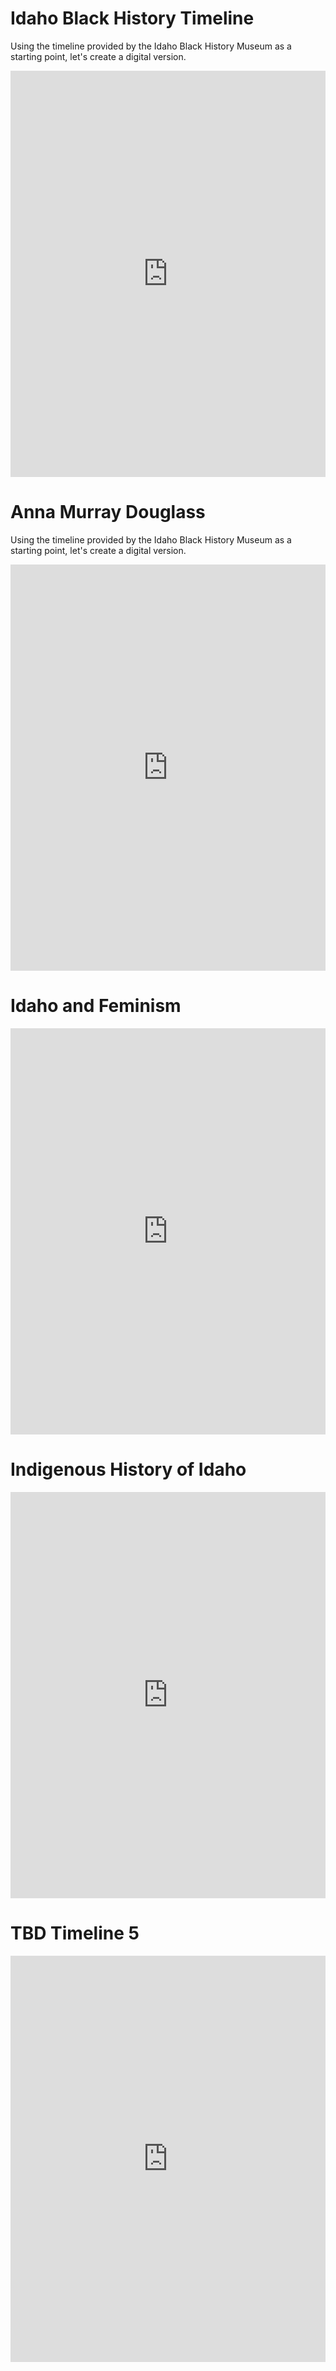 # Idaho Black History Timeline #

Using the timeline provided by the Idaho Black History Museum as a starting point, let's create a digital version.

<iframe src='https://cdn.knightlab.com/libs/timeline3/latest/embed/index.html?source=1DgTiu9gBV06rSPG-5Jj6HKhrMnC2Odtmtx-iT2PT-LI&font=Default&lang=en&initial_zoom=2&height=650' width='100%' height='650' webkitallowfullscreen mozallowfullscreen allowfullscreen frameborder='0'></iframe>


# Anna Murray Douglass  #

Using the timeline provided by the Idaho Black History Museum as a starting point, let's create a digital version.

<iframe src='https://cdn.knightlab.com/libs/timeline3/latest/embed/index.html?source=1FRDlNRmtUJFj0g72IzOM-9AiC5QJcIXEkQHzaikqyRc&font=Default&lang=en&initial_zoom=2&height=650' width='100%' height='650' webkitallowfullscreen mozallowfullscreen allowfullscreen frameborder='0'></iframe>

# Idaho and Feminism #

<iframe src='https://cdn.knightlab.com/libs/timeline3/latest/embed/index.html?source=10MixkOLS_ZlpWxHp7Ob99iDo2MO_ZruAP-8QVFe46IQ&font=Default&lang=en&initial_zoom=2&height=650' width='100%' height='650' webkitallowfullscreen mozallowfullscreen allowfullscreen frameborder='0'></iframe>

# Indigenous History of Idaho #

<iframe src='https://cdn.knightlab.com/libs/timeline3/latest/embed/index.html?source=193O-4T9xyiMZSG2iEP9VZW4xM74IK_4R4xYFIndzwCs&font=Default&lang=en&initial_zoom=2&height=650' width='100%' height='650' webkitallowfullscreen mozallowfullscreen allowfullscreen frameborder='0'></iframe>


# TBD Timeline 5 #

<iframe src='https://cdn.knightlab.com/libs/timeline3/latest/embed/index.html?source=1qAaMUrlIaFgPd7uFiBvL5jlgYnA1vfPD6iLVStYwB_A&font=Default&lang=en&initial_zoom=2&height=650' width='100%' height='650' webkitallowfullscreen mozallowfullscreen allowfullscreen frameborder='0'></iframe>
